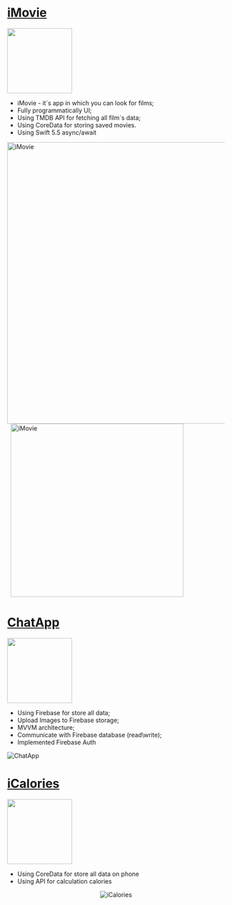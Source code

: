 # [iMovie](https://github.com/AlexBahno/iMovie)
<p align="left"> <a href="https://github.com/AlexBahno/iMovie"> <img src="https://user-images.githubusercontent.com/33416429/92813512-27f0bb80-f376-11ea-8562-ee2b3e416aec.png" width="150" ></a>
</p>

* iMovie - it`s app in which you can look for films;
* Fully programmatically UI;
* Using TMDB API for fetching all film`s data;
* Using CoreData for storing saved movies.
* Using Swift 5.5 async/await

<p align = "left">
  <img src="https://github.com/AlexBahno/iMovie/assets/118211419/23394bb9-f6de-412b-944f-060791ea1f5c" width="650" title="iMovie">
  &nbsp
  <img src="https://github.com/AlexBahno/iMovie/assets/118211419/76b60bc7-e0fd-4082-a209-3fe5a1bf29e4" height="400" title="iMovie">
</p>

# [ChatApp](https://github.com/AlexBahno/ChatApp)
<p align="left"> <a href="https://github.com/AlexBahno/ChatApp"> <img src="https://user-images.githubusercontent.com/33416429/92813512-27f0bb80-f376-11ea-8562-ee2b3e416aec.png" width="150" ></a>
</p>

* Using Firebase for store all data;
* Upload Images to Firebase storage;
* MVVM architecture;
* Communicate with Firebase database (read\write);
* Implemented Firebase Auth
<img src="https://github.com/AlexBahno/ChatApp/assets/118211419/31bfa42e-4179-47e2-a9a5-d1ebe7e40f54" title="ChatApp">

# [iСalories](https://github.com/AlexBahno/icalories)
<p align="left"> <a href="https://github.com/AlexBahno/icalories"> <img src="https://user-images.githubusercontent.com/33416429/92813512-27f0bb80-f376-11ea-8562-ee2b3e416aec.png" width="150" ></a>
</p>

* Using CoreData for store all data on phone
* Using API for calculation calories 
<p align="center">
  <img src = "https://github.com/AlexBahno/icalories/assets/118211419/a1fd2170-6a13-468c-9329-c45f51ebc597" title="iСalories">
</p>
